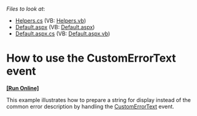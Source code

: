 <!-- default file list -->
*Files to look at*:

* [Helpers.cs](./CS/WebSite/App_Code/Helpers.cs) (VB: [Helpers.vb](./VB/WebSite/App_Code/Helpers.vb))
* [Default.aspx](./CS/WebSite/Default.aspx) (VB: [Default.aspx](./VB/WebSite/Default.aspx))
* [Default.aspx.cs](./CS/WebSite/Default.aspx.cs) (VB: [Default.aspx.vb](./VB/WebSite/Default.aspx.vb))
<!-- default file list end -->
# How to use the CustomErrorText event
<!-- run online -->
**[[Run Online]](https://codecentral.devexpress.com/e1827/)**
<!-- run online end -->


<p>This example illustrates how to prepare a string for display instead of the common error description by handling the <a href="http://documentation.devexpress.com/#AspNet/DevExpressWebASPxSchedulerASPxScheduler_CustomErrorTexttopic">CustomErrorText</a> event.</p>

<br/>


